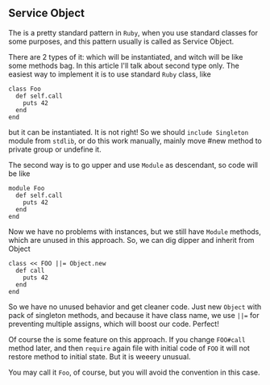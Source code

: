 ## Service Object

The is a pretty standard pattern in `Ruby`, when you use standard classes for 
some purposes, and this pattern usually is called as Service Object.

There are 2 types of it: which will be instantiated, and witch will be like some
methods bag. In this article I'll talk about second type only. The easiest way to
implement it is to use standard `Ruby` class, like
```
class Foo
  def self.call
    puts 42
  end
end
```
but it can be instantiated. It is not right! So we should `include Singleton` 
module from `stdlib`, or do this work manually, mainly move #new method to 
private group or undefine it. 

The second way is to go upper and use `Module` as descendant, so code will be
like
```
module Foo
  def self.call
    puts 42
  end
end
```
Now we have no problems with instances, but we still have `Module` methods, which
are unused in this approach. So, we can dig dipper and inherit from Object
```
class << FOO ||= Object.new
  def call
    puts 42
  end
end
```
So we have no unused behavior and get cleaner code. Just new `Object` with pack
of singleton methods, and because it have class name, we use `||=` for preventing 
multiple assigns, which will boost our code. Perfect!

Of course the is some feature on this approach. If you change `FOO#call` method 
later, and then `require` again file with initial code of `FOO` it will not 
restore method to initial state. But it is weeery unusual.

You may call it `Foo`, of course, but you will avoid the convention in this 
case.
